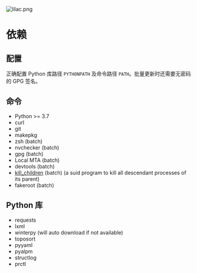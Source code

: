 ![lilac.png](https://github.com/archlinuxcn/artworks/raw/master/lilac-logo/example%20banners/banner-small.png)

依赖
====

配置
----

正确配置 Python 库路径 `PYTHONPATH` 及命令路径 `PATH`。批量更新时还需要无密码的 GPG 签名。

命令
----

* Python >= 3.7
* curl
* git
* makepkg
* zsh (batch)
* nvchecker (batch)
* gpg (batch)
* Local MTA (batch)
* devtools (batch)
* [kill_children](https://github.com/lilydjwg/pid_children) (batch) (a suid program to kill all descendant processes of its parent)
* fakeroot (batch)

Python 库
---------

* requests
* lxml
* winterpy (will auto download if not available)
* toposort
* pyyaml
* pyalpm
* structlog
* prctl
